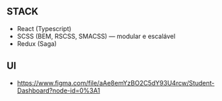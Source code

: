 ## STACK
 - React (Typescript)
 - SCSS (BEM, RSCSS, SMACSS) — modular e escalável
 - Redux (Saga)

## UI
 - https://www.figma.com/file/aAe8emYzBO2C5dY93U4rcw/Student-Dashboard?node-id=0%3A1